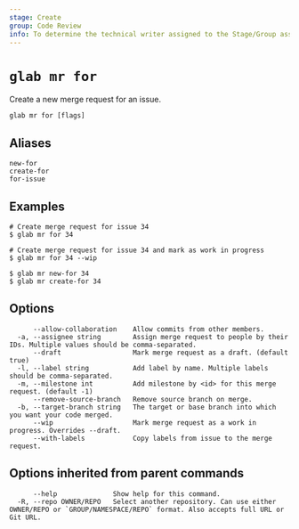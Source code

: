 ```yaml
---
stage: Create
group: Code Review
info: To determine the technical writer assigned to the Stage/Group associated with this page, see https://about.gitlab.com/handbook/product/ux/technical-writing/#assignments
---
```


<!--
This documentation is auto generated by a script.
Please do not edit this file directly. Run `make gen-docs` instead.
-->

# `glab mr for`

Create a new merge request for an issue.

```plaintext
glab mr for [flags]
```

## Aliases

```plaintext
new-for
create-for
for-issue
```

## Examples

```plaintext
# Create merge request for issue 34
$ glab mr for 34

# Create merge request for issue 34 and mark as work in progress
$ glab mr for 34 --wip

$ glab mr new-for 34
$ glab mr create-for 34

```

## Options

```plaintext
      --allow-collaboration    Allow commits from other members.
  -a, --assignee string        Assign merge request to people by their IDs. Multiple values should be comma-separated.
      --draft                  Mark merge request as a draft. (default true)
  -l, --label string           Add label by name. Multiple labels should be comma-separated.
  -m, --milestone int          Add milestone by <id> for this merge request. (default -1)
      --remove-source-branch   Remove source branch on merge.
  -b, --target-branch string   The target or base branch into which you want your code merged.
      --wip                    Mark merge request as a work in progress. Overrides --draft.
      --with-labels            Copy labels from issue to the merge request.
```

## Options inherited from parent commands

```plaintext
      --help              Show help for this command.
  -R, --repo OWNER/REPO   Select another repository. Can use either OWNER/REPO or `GROUP/NAMESPACE/REPO` format. Also accepts full URL or Git URL.
```
